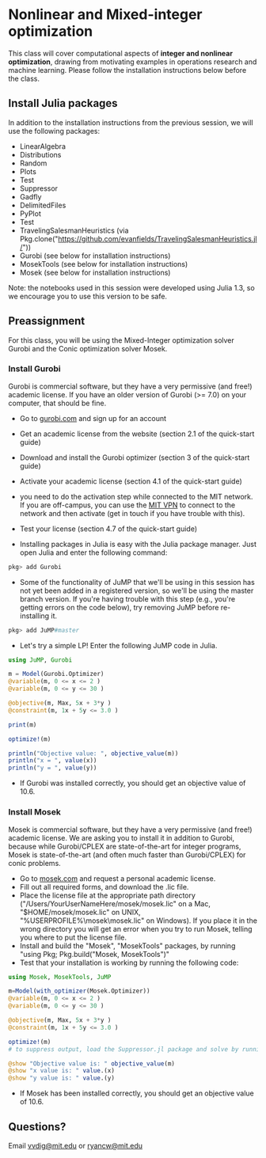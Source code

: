 # Nonlinear and Mixed-integer optimization

This class will cover computational aspects of **integer and nonlinear optimization**, drawing from motivating examples in operations research and machine learning. Please follow the installation instructions below before the class.

## Install Julia packages

In addition to the installation instructions from the previous session, we will use the following packages:
- LinearAlgebra
- Distributions
- Random
- Plots
- Test
- Suppressor
- Gadfly
- DelimitedFiles
- PyPlot
- Test
- TravelingSalesmanHeuristics (via Pkg.clone("https://github.com/evanfields/TravelingSalesmanHeuristics.jl/"))
- Gurobi (see below for installation instructions)
- MosekTools (see below for installation instructions)
- Mosek (see below for installation instructions)

Note: the notebooks used in this session were developed using Julia 1.3, so we encourage you to use this version to be safe.

## Preassignment
For this class, you will be using the Mixed-Integer optimization solver Gurobi and the Conic optimization solver Mosek.

### Install Gurobi

Gurobi is commercial software, but they have a very permissive (and free!) academic license. If you have an older version of Gurobi (>= 7.0) on your computer, that should be fine.

- Go to [gurobi.com](http://www.gurobi.com) and sign up for an account
- Get an academic license from the website (section 2.1 of the quick-start guide)
- Download and install the Gurobi optimizer (section 3 of the quick-start guide)
- Activate your academic license (section 4.1 of the quick-start guide)
- you need to do the activation step while connected to the MIT network. If you are off-campus, you can use the [MIT VPN](https://ist.mit.edu/vpn) to connect to the network and then activate (get in touch if you have trouble with this).
- Test your license (section 4.7 of the quick-start guide)

- Installing packages in Julia is easy with the Julia package manager. Just open Julia and enter the following command:

```jl
pkg> add Gurobi
```

- Some of the functionality of JuMP that we'll be using in this session has not yet been added in a registered version, so we'll be using the master branch version. If you're having trouble with this step (e.g., you're getting errors on the code below), try removing JuMP before re-installing it.

```jl
pkg> add JuMP#master
```

- Let's try a simple LP! Enter the following JuMP code in Julia.

```jl
using JuMP, Gurobi

m = Model(Gurobi.Optimizer)
@variable(m, 0 <= x <= 2 )
@variable(m, 0 <= y <= 30 )

@objective(m, Max, 5x + 3*y )
@constraint(m, 1x + 5y <= 3.0 )

print(m)

optimize!(m)

println("Objective value: ", objective_value(m))
println("x = ", value(x))
println("y = ", value(y))
```

- If Gurobi was installed correctly, you should get an objective value of 10.6.

### Install Mosek
Mosek is commercial software, but they have a very permissive (and free!) academic license. We are asking you to install it in addition to Gurobi, because while Gurobi/CPLEX are state-of-the-art for integer programs,  Mosek is state-of-the-art (and often much faster than Gurobi/CPLEX) for conic problems.

- Go to [mosek.com](https://www.mosek.com/license/request/personal-academic/) and request a personal academic license.
- Fill out all required forms, and download the .lic file.
- Place the license file at the appropriate path directory ("/Users/YourUserNameHere/mosek/mosek.lic" on a Mac, "$HOME/mosek/mosek.lic" on UNIX, "%USERPROFILE%\mosek\mosek.lic" on Windows). If you place it in the wrong directory you will get an error when you try to run Mosek, telling you where to put the license file.
- Install and build the "Mosek", "MosekTools" packages, by running "using Pkg; Pkg.build("Mosek, MosekTools")"
- Test that your installation is working by running the following code:
```jl
using Mosek, MosekTools, JuMP

m=Model(with_optimizer(Mosek.Optimizer))
@variable(m, 0 <= x <= 2 )
@variable(m, 0 <= y <= 30 )

@objective(m, Max, 5x + 3*y )
@constraint(m, 1x + 5y <= 3.0 )

optimize!(m)
# to suppress output, load the Suppressor.jl package and solve by running "@suppress optimize!(m)"

@show "Objective value is: " objective_value(m)
@show "x value is: " value.(x)
@show "y value is: " value.(y)
```
- If Mosek has been installed correctly, you should get an objective value of 10.6.



## Questions?
Email vvdig@mit.edu or ryancw@mit.edu
